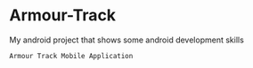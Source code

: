 # Armour-Track
My android project that shows some android development skills

```Armour Track Mobile Application ```

